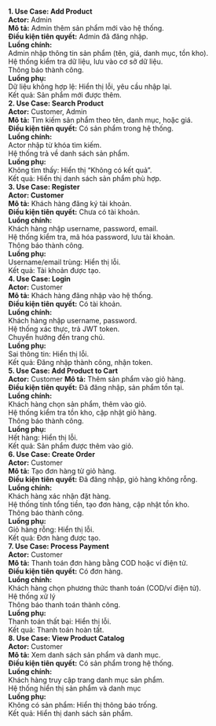 **1. Use Case: Add Product**  
**Actor:** Admin  
**Mô tả:** Admin thêm sản phẩm mới vào hệ thống.  
**Điều kiện tiên quyết:** Admin đã đăng nhập.  
**Luồng chính:**  
Admin nhập thông tin sản phẩm (tên, giá, danh mục, tồn kho).    
Hệ thống kiểm tra dữ liệu, lưu vào cơ sở dữ liệu.  
Thông báo thành công.  
**Luồng phụ:**  
Dữ liệu không hợp lệ: Hiển thị lỗi, yêu cầu nhập lại.  
Kết quả: Sản phẩm mới được thêm.  
**2. Use Case: Search Product**  
**Actor:** Customer, Admin  
**Mô tả:** Tìm kiếm sản phẩm theo tên, danh mục, hoặc giá.  
**Điều kiện tiên quyết:** Có sản phẩm trong hệ thống.  
**Luồng chính:**  
Actor nhập từ khóa tìm kiếm.  
Hệ thống trả về danh sách sản phẩm.  
**Luồng phụ:**  
Không tìm thấy: Hiển thị “Không có kết quả”.  
Kết quả: Hiển thị danh sách sản phẩm phù hợp.  
**3. Use Case: Register**  
**Actor: Customer**  
**Mô tả:** Khách hàng đăng ký tài khoản.  
**Điều kiện tiên quyết:** Chưa có tài khoản.  
**Luồng chính:**  
Khách hàng nhập username, password, email.  
Hệ thống kiểm tra, mã hóa password, lưu tài khoản.  
Thông báo thành công.  
**Luồng phụ:**  
Username/email trùng: Hiển thị lỗi.  
Kết quả: Tài khoản được tạo.  
**4. Use Case: Login**  
**Actor:** Customer  
**Mô tả:** Khách hàng đăng nhập vào hệ thống.  
**Điều kiện tiên quyết:** Có tài khoản.  
**Luồng chính:**  
Khách hàng nhập username, password.  
Hệ thống xác thực, trả JWT token.  
Chuyển hướng đến trang chủ.  
**Luồng phụ:**  
Sai thông tin: Hiển thị lỗi.  
Kết quả: Đăng nhập thành công, nhận token.  
**5. Use Case: Add Product to Cart**  
**Actor:** Customer 
**Mô tả:** Thêm sản phẩm vào giỏ hàng.  
**Điều kiện tiên quyết:** Đã đăng nhập, sản phẩm tồn tại.  
**Luồng chính:**  
Khách hàng chọn sản phẩm, thêm vào giỏ.  
Hệ thống kiểm tra tồn kho, cập nhật giỏ hàng.  
Thông báo thành công.  
**Luồng phụ:**  
Hết hàng: Hiển thị lỗi.  
Kết quả: Sản phẩm được thêm vào giỏ.  
**6. Use Case: Create Order**  
**Actor:** Customer  
**Mô tả:** Tạo đơn hàng từ giỏ hàng.  
**Điều kiện tiên quyết:** Đã đăng nhập, giỏ hàng không rỗng.  
**Luồng chính:**  
Khách hàng xác nhận đặt hàng.  
Hệ thống tính tổng tiền, tạo đơn hàng, cập nhật tồn kho.  
Thông báo thành công.  
**Luồng phụ:**  
Giỏ hàng rỗng: Hiển thị lỗi.  
Kết quả: Đơn hàng được tạo.  
**7. Use Case: Process Payment**  
**Actor:** Customer  
**Mô tả:** Thanh toán đơn hàng bằng COD hoặc ví điện tử.  
**Điều kiện tiên quyết:** Có đơn hàng.  
**Luồng chính:**  
Khách hàng chọn phương thức thanh toán (COD/ví điện tử).  
Hệ thống xử lý   
Thông báo thanh toán thành công.  
**Luồng phụ:**  
Thanh toán thất bại: Hiển thị lỗi.  
Kết quả: Thanh toán hoàn tất.  
**8. Use Case: View Product Catalog**  
**Actor:** Customer  
**Mô tả:** Xem danh sách sản phẩm và danh mục.  
**Điều kiện tiên quyết:** Có sản phẩm trong hệ thống.  
**Luồng chính:**  
Khách hàng truy cập trang danh mục sản phẩm.   
Hệ thống hiển thị sản phẩm và danh mục    
**Luồng phụ:**  
Không có sản phẩm: Hiển thị thông báo trống.  
Kết quả: Hiển thị danh sách sản phẩm.  
